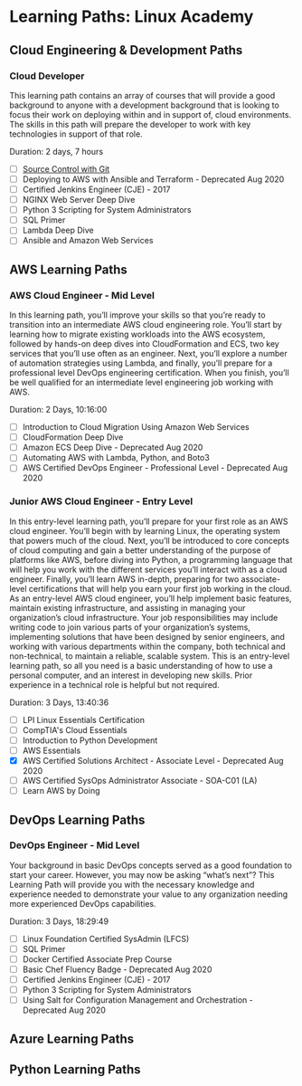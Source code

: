 # Learning Paths: Linux Academy

## Cloud Engineering & Development Paths

### Cloud Developer
This learning path contains an array of courses that will provide a good background to anyone with a development background that is looking to focus their work on deploying within and in support of, cloud environments. The skills in this path will prepare the developer to work with key technologies in support of that role.

Duration: 2 days, 7 hours

- [ ] [Source Control with Git](/README.md)
- [ ] Deploying to AWS with Ansible and Terraform - Deprecated Aug 2020
- [ ] Certified Jenkins Engineer (CJE) - 2017
- [ ] NGINX Web Server Deep Dive
- [ ] Python 3 Scripting for System Administrators
- [ ] SQL Primer
- [ ] Lambda Deep Dive
- [ ] Ansible and Amazon Web Services

## AWS Learning Paths

### AWS Cloud Engineer - Mid Level
In this learning path, you’ll improve your skills so that you’re ready to transition into an intermediate AWS cloud engineering role. You’ll start by learning how to migrate existing workloads into the AWS ecosystem, followed by hands-on deep dives into CloudFormation and ECS, two key services that you’ll use often as an engineer. Next, you’ll explore a number of automation strategies using Lambda, and finally, you’ll prepare for a professional level DevOps engineering certification. When you finish, you’ll be well qualified for an intermediate level engineering job working with AWS.

Duration: 2 Days, 10:16:00

- [ ] Introduction to Cloud Migration Using Amazon Web Services
- [ ] CloudFormation Deep Dive
- [ ] Amazon ECS Deep Dive - Deprecated Aug 2020
- [ ] Automating AWS with Lambda, Python, and Boto3
- [ ] AWS Certified DevOps Engineer - Professional Level - Deprecated Aug 2020

### Junior AWS Cloud Engineer - Entry Level
In this entry-level learning path, you’ll prepare for your first role as an AWS cloud engineer. You’ll begin with by learning Linux, the operating system that powers much of the cloud. Next, you’ll be introduced to core concepts of cloud computing and gain a better understanding of the purpose of platforms like AWS, before diving into Python, a programming language that will help you work with the different services you’ll interact with as a cloud engineer. Finally, you’ll learn AWS in-depth, preparing for two associate-level certifications that will help you earn your first job working in the cloud. As an entry-level AWS cloud engineer, you’ll help implement basic features, maintain existing infrastructure, and assisting in managing your organization’s cloud infrastructure. Your job responsibilities may include writing code to join various parts of your organization’s systems, implementing solutions that have been designed by senior engineers, and working with various departments within the company, both technical and non-technical, to maintain a reliable, scalable system. This is an entry-level learning path, so all you need is a basic understanding of how to use a personal computer, and an interest in developing new skills. Prior experience in a technical role is helpful but not required.

Duration: 3 Days, 13:40:36

- [ ] LPI Linux Essentials Certification
- [ ] CompTIA's Cloud Essentials
- [ ] Introduction to Python Development
- [ ] AWS Essentials
- [X] AWS Certified Solutions Architect - Associate Level - Deprecated Aug 2020
- [ ] AWS Certified SysOps Administrator Associate - SOA-C01 (LA)
- [ ] Learn AWS by Doing

## DevOps Learning Paths

### DevOps Engineer - Mid Level
Your background in basic DevOps concepts served as a good foundation to start your career. However, you may now be asking “what’s next”? This Learning Path will provide you with the necessary knowledge and experience needed to demonstrate your value to any organization needing more experienced DevOps capabilities.

Duration: 3 Days, 18:29:49

- [ ] Linux Foundation Certified SysAdmin (LFCS)
- [ ] SQL Primer
- [ ] Docker Certified Associate Prep Course
- [ ] Basic Chef Fluency Badge - Deprecated Aug 2020
- [ ] Certified Jenkins Engineer (CJE) - 2017
- [ ] Python 3 Scripting for System Administrators
- [ ] Using Salt for Configuration Management and Orchestration - Deprecated Aug 2020

## Azure Learning Paths

## Python Learning Paths